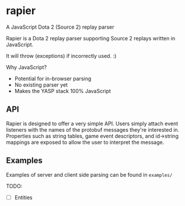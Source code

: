 # rapier
A JavaScript Dota 2 (Source 2) replay parser

Rapier is a Dota 2 replay parser supporting Source 2 replays written in JavaScript.

It will throw (exceptions) if incorrectly used. :)

Why JavaScript?
* Potential for in-browser parsing
* No existing parser yet
* Makes the YASP stack 100% JavaScript

API
----
Rapier is designed to offer a very simple API.
Users simply attach event listeners with the names of the protobuf messages they're interested in.
Properties such as string tables, game event descriptors, and id->string mappings are exposed to allow the user to interpret the message.

Examples
----
Examples of server and client side parsing can be found in `examples/`

TODO:
-[ ] Entities
